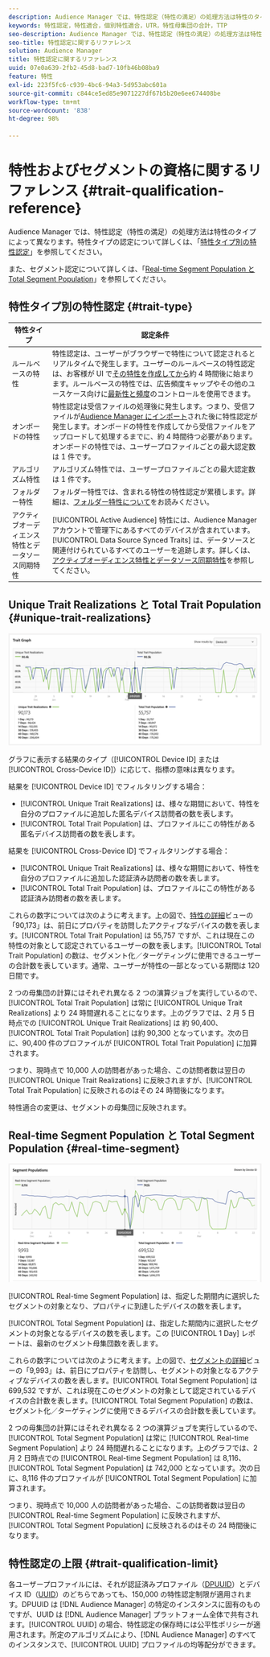 ```yaml
---
description: Audience Manager では、特性認定（特性の満足）の処理方法は特性のタイプによって異なります。特性認定について詳しくは、以下の表を参照してください。
keywords: 特性認定，特性適合，個別特性適合，UTR，特性母集団の合計，TTP
seo-description: Audience Manager では、特性認定（特性の満足）の処理方法は特性のタイプによって異なります。特性認定について詳しくは、以下の表を参照してください。
seo-title: 特性認定に関するリファレンス
solution: Audience Manager
title: 特性認定に関するリファレンス
uuid: 07e0a639-2fb2-45d8-bad7-10fb46b08ba9
feature: 特性
exl-id: 223f5fc6-c939-4bc6-94a3-5d953abc601a
source-git-commit: c844ce5ed85e9071227df67b5b20e6ee674408be
workflow-type: tm+mt
source-wordcount: '838'
ht-degree: 98%

---
```


# 特性およびセグメントの資格に関するリファレンス {#trait-qualification-reference}

Audience Manager では、特性認定（特性の満足）の処理方法は特性のタイプによって異なります。特性タイプの認定について詳しくは、「[特性タイプ別の特性認定](#trait-type)」を参照してください。

また、セグメント認定について詳しくは、「[Real-time Segment Population と Total Segment Population](#real-time-segment)」を参照してください。



## 特性タイプ別の特性認定 {#trait-type}

| 特性タイプ | 認定条件 |
|---|---|
| ルールベースの特性 | 特性認定は、ユーザーがブラウザーで特性について認定されるとリアルタイムで発生します。ユーザーのルールベースの特性認定は、お客様が UI で[その特性を作成してから](create-onboarded-rule-based-traits.md#create-rules-based-or-onboarded-traits)約 4 時間後に始まります。ルールベースの特性では、広告頻度キャップやその他のユースケース向けに[最新性と頻度](../segments/recency-and-frequency.md)のコントロールを使用できます。 |
| オンボードの特性 | 特性認定は受信ファイルの処理後に発生します。つまり、受信ファイルが[Audience Manager にインポート](../../faq/faq-inbound-data-ingestion.md)された後に特性認定が発生します。オンボードの特性を作成してから受信ファイルをアップロードして処理するまでに、約 4 時間待つ必要があります。オンボードの特性では、ユーザープロファイルごとの最大認定数は 1 件です。 |
| アルゴリズム特性 | アルゴリズム特性では、ユーザープロファイルごとの最大認定数は 1 件です。 |
| フォルダー特性 | フォルダー特性では、含まれる特性の特性認定が累積します。詳細は、[フォルダー特性について](about-folder-traits.md)をお読みください。 |
| アクティブオーディエンス特性とデータソース同期特性 | [!UICONTROL Active Audience] 特性には、Audience Manager アカウントで管理下にあるすべてのデバイスが含まれています。[!UICONTROL Data Source Synced Traits] は、データソースと関連付けられているすべてのユーザーを追跡します。詳しくは、[アクティブオーディエンス特性とデータソース同期特性](client-activity-synced-audience-traits.md)を参照してください。 |

## Unique Trait Realizations と Total Trait Population {#unique-trait-realizations}

![unique-trait-realization](assets/trait-graph.png)

グラフに表示する結果のタイプ（[!UICONTROL Device ID] または [!UICONTROL Cross-Device ID]）に応じて、指標の意味は異なります。

結果を [!UICONTROL Device ID] でフィルタリングする場合：

* [!UICONTROL Unique Trait Realizations] は、様々な期間において、特性を自分のプロファイルに追加した匿名デバイス訪問者の数を表します。
* [!UICONTROL Total Trait Population] は、プロファイルにこの特性がある匿名デバイス訪問者の数を表します。

結果を [!UICONTROL Cross-Device ID] でフィルタリングする場合：

* [!UICONTROL Unique Trait Realizations] は、様々な期間において、特性を自分のプロファイルに追加した認証済み訪問者の数を表します。
* [!UICONTROL Total Trait Population] は、プロファイルにこの特性がある認証済み訪問者の数を表します。

これらの数字については次のように考えます。上の図で、[特性の詳細](../../features/traits/trait-details-page.md)ビューの「90,173」は、前日にプロパティを訪問したアクティブなデバイスの数を表します。[!UICONTROL Total Trait Population] は 55,757 ですが、これは現在この特性の対象として認定されているユーザーの数を表します。[!UICONTROL Total Trait Population] の数は、セグメント化／ターゲティングに使用できるユーザーの合計数を表しています。通常、ユーザーが特性の一部となっている期間は 120 日間です。

2 つの母集団の計算にはそれぞれ異なる 2 つの演算ジョブを実行しているので、[!UICONTROL Total Trait Population] は常に [!UICONTROL Unique Trait Realizations] より 24 時間遅れることになります。上のグラフでは、2 月 5 日時点での [!UICONTROL Unique Trait Realizations] は 約 90,400、[!UICONTROL Total Trait Population] は約 90,300 となっています。次の日に、90,400 件のプロファイルが [!UICONTROL Total Trait Population] に加算されます。

つまり、現時点で 10,000 人の訪問者があった場合、この訪問者数は翌日の [!UICONTROL Unique Trait Realizations] に反映されますが、[!UICONTROL Total Trait Population] に反映されるのはその 24 時間後になります。

特性適合の変更は、セグメントの母集団に反映されます。

## Real-time Segment Population と Total Segment Population {#real-time-segment}

![unique-trait-realization](assets/segment-graph.png)

[!UICONTROL Real-time Segment Population] は、指定した期間内に選択したセグメントの対象となり、プロパティに到達したデバイスの数を表します。

[!UICONTROL Total Segment Population] は、指定した期間内に選択したセグメントの対象となるデバイスの数を表します。この [!UICONTROL 1 Day] レポートは、最新のセグメント母集団数を表します。

これらの数字については次のように考えます。上の図で、[セグメントの詳細](../../features/segments/segment-summary-view.md)ビューの「9,993」は、前日にプロパティを訪問し、セグメントの対象となるアクティブなデバイスの数を表します。[!UICONTROL Total Segment Population] は 699,532 ですが、これは現在このセグメントの対象として認定されているデバイスの合計数を表します。[!UICONTROL Total Segment Population] の数は、セグメント化／ターゲティングに使用できるデバイスの合計数を表しています。

2 つの母集団の計算にはそれぞれ異なる 2 つの演算ジョブを実行しているので、[!UICONTROL Total Segment Population] は常に [!UICONTROL Real-time Segment Population] より 24 時間遅れることになります。上のグラフでは、2 月 2 日時点での [!UICONTROL Real-time Segment Population] は 8,116、[!UICONTROL Total Segment Population] は 742,000 となっています。次の日に、8,116 件のプロファイルが [!UICONTROL Total Segment Population] に加算されます。

つまり、現時点で 10,000 人の訪問者があった場合、この訪問者数は翌日の [!UICONTROL Real-time Segment Population] に反映されますが、[!UICONTROL Total Segment Population] に反映されるのはその 24 時間後になります。

## 特性認定の上限 {#trait-qualification-limit}

各ユーザープロファイルには、それが認証済みプロファイル（[DPUUID](../../reference/ids-in-aam.md)）とデバイス ID（[UUID](../../reference/ids-in-aam.md)）のどちらであっても、150,000 の特性認定制限が適用されます。DPUUID は [!DNL Audience Manager] の特定のインスタンスに固有のものですが、UUID は [!DNL Audience Manager] プラットフォーム全体で共有されます。[!UICONTROL UUID] の場合、特性認定の保存時には公平性ポリシーが適用されます。所定のアルゴリズムにより、[!DNL Audience Manager] のすべてのインスタンスで、[!UICONTROL UUID] プロファイルの均等配分ができます。
